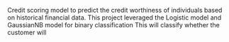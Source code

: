 Credit scoring model to predict the credit worthiness of individuals based on historical financial data.
This project leveraged the Logistic model and GaussianNB model for binary classification 
This will classify whether the customer will 
